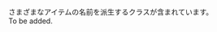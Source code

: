 <Namespace Name="Microsoft.ServiceFabric.Services">
  <Docs>
    <summary>さまざまなアイテムの名前を派生するクラスが含まれています。</summary> 
    <remarks>To be added.</remarks>
  </Docs>
</Namespace>
